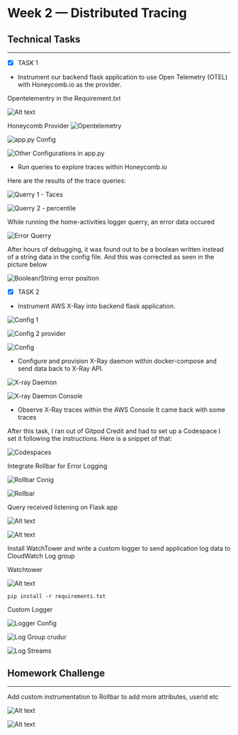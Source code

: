 # Week 2 — Distributed Tracing

## Technical Tasks
---
- [X] TASK 1

* Instrument our backend flask application to use Open Telemetry (OTEL) with Honeycomb.io as the provider.

Opentelementry in the Requirement.txt

![Alt text](../images/requirement.txt-open-telemetry.png)

Honeycomb Provider 
![Opentelemetry](../images/Honeycomb-opentelemetry.png)

![app.py Config](../images/app.py-Honeycomb.png)

![Other Configurations in app.py](../images/app.py-Honeycomb.png)

* Run queries to explore traces within Honeycomb.io

Here are the results of the trace queries:

![Querry 1 - Taces](../images/Honeycmb-querry.png)

![Querry 2 - percentile](../images/Honey-querry2.png)

While running the home-activities logger querry, an error data occured 

![Error Querry](../images/Honeycomb-querry.png)

After hours of debugging, it was found out to be a boolean written instead of a string data in the config file.
And this was corrected as seen in the picture below

![Boolean/String error position](../images/Boolean-error.png)




- [X] TASK 2

* Instrument AWS X-Ray into backend flask application.

![Config 1](../images/Xray-config2.png)

![Config 2 provider](../images/X-rayapp.py.png)

![Config ](../images/Logger2-Xray.png)

* Configure and provision X-Ray daemon within docker-compose and send data back to X-Ray API.

![X-ray Daemon](../images/Xray-Daemon.png)

![X-ray Daemon Console](../images/X-rayDaemon-console.png)

* Observe X-Ray traces within the AWS Console
It came back with some traces


After this task, I ran out of Gitpod Credit and had to set up a Codespace 
 I set it following the instructions. Here is a snippet of that:

 ![Codespaces](../images/Codespaces.png)

Integrate Rollbar for Error Logging

![Rollbar Conig](../images/Rollbar-config-2.png)

![Rollbar](../images/app.py-rollbar.png)

Query received listening on Flask app

![Alt text](../images/Occurences-Rollbar.png)

![Alt text](../images/Rollbar-Occurences-dashboard.png)


Install WatchTower and write a custom logger to send application log data to CloudWatch Log group

Watchtower

![Alt text](../images/requirement.txt-open-telemetry.png)

`pip install -r requirements.txt`

Custom Logger

![Logger Config](../images/Logger-Config-Cloudwatch.png)

![Log Group crudur](../images/Loggroups.png)

![Log Streams](../images/Loggroups-Cloudwatch.png)

## Homework Challenge
---

Add custom instrumentation to Rollbar to add more attributes, userid etc

![Alt text](../images/Person-Tracking-app.py.png)

![Alt text](../images/Person-Tracking-Rollbar.png)
